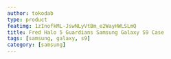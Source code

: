 ```yaml
---
author: tokodab
type: product
featimg: 1zInofkML-JswNLyVtBm_e2WayHWLSLmQ
title: Fred Halo 5 Guardians Samsung Galaxy S9 Case
tags: [samsung, galaxy, s9]
category: [samsung]
---
```

